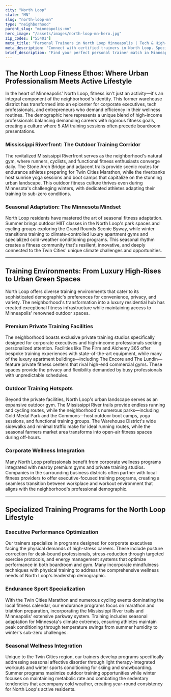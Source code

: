 ```yaml
---
city: "North Loop"
state: "MN"
slug: "north-loop-mn"
type: "neighborhood"
parent_slug: "minneapolis-mn"
hero_image: "/assets/images/north-loop-mn-hero.jpg"
zip_codes: ["55401"]
meta_title: "Personal Trainers in North Loop Minneapolis | Tech & High-Rise Corporate Fitness"
meta_description: "Connect with certified trainers in North Loop. Specialists in tech corridor schedules, high-rise luxury gyms, and modern urban routines."
brief_description: "Find your perfect personal trainer match in Minneapolis/St. Paul's North Loop neighborhood. Our elite service connects busy corporate executives, dedicated endurance athletes, and high-income professionals with certified trainers who specialize in high-intensity interval training, marathon preparation, and seasonal adaptation workouts. Whether you prefer private sessions at luxury apartment gyms, outdoor training along the Mississippi River trails, or specialized programs for Minnesota's extreme climate shifts, we match you with experts who understand the Twin Cities' unique fitness landscape. Achieve peak performance and combat seasonal challenges with trainers tailored to your North Loop lifestyle."
---
```

## The North Loop Fitness Ethos: Where Urban Professionalism Meets Active Lifestyle

In the heart of Minneapolis' North Loop, fitness isn't just an activity—it's an integral component of the neighborhood's identity. This former warehouse district has transformed into an epicenter for corporate executives, tech professionals, and entrepreneurs who demand efficiency in their wellness routines. The demographic here represents a unique blend of high-income professionals balancing demanding careers with rigorous fitness goals, creating a culture where 5 AM training sessions often precede boardroom presentations.

### Mississippi Riverfront: The Outdoor Training Corridor

The revitalized Mississippi Riverfront serves as the neighborhood's natural gym, where runners, cyclists, and functional fitness enthusiasts converge daily. The Stone Arch Bridge and adjacent trails provide scenic routes for endurance athletes preparing for Twin Cities Marathon, while the riverbanks host sunrise yoga sessions and boot camps that capitalize on the stunning urban landscape. This outdoor fitness culture thrives even during Minnesota's challenging winters, with dedicated athletes adapting their training to sub-zero conditions.

### Seasonal Adaptation: The Minnesota Mindset

North Loop residents have mastered the art of seasonal fitness adaptation. Summer brings outdoor HIIT classes in the North Loop's park spaces and cycling groups exploring the Grand Rounds Scenic Byway, while winter transitions training to climate-controlled luxury apartment gyms and specialized cold-weather conditioning programs. This seasonal rhythm creates a fitness community that's resilient, innovative, and deeply connected to the Twin Cities' unique climate challenges and opportunities.

---

## Training Environments: From Luxury High-Rises to Urban Green Spaces

North Loop offers diverse training environments that cater to its sophisticated demographic's preferences for convenience, privacy, and variety. The neighborhood's transformation into a luxury residential hub has created exceptional fitness infrastructure while maintaining access to Minneapolis' renowned outdoor spaces.

### Premium Private Training Facilities

The neighborhood boasts exclusive private training studios specifically designed for corporate executives and high-income professionals seeking personalized attention. Facilities like The Firm and Alchemy 365 offer bespoke training experiences with state-of-the-art equipment, while many of the luxury apartment buildings—including The Encore and The Lundin—feature private fitness centers that rival high-end commercial gyms. These spaces provide the privacy and flexibility demanded by busy professionals with unpredictable schedules.

### Outdoor Training Hotspots

Beyond the private facilities, North Loop's urban landscape serves as an expansive outdoor gym. The Mississippi River trails provide endless running and cycling routes, while the neighborhood's numerous parks—including Gold Medal Park and the Commons—host outdoor boot camps, yoga sessions, and functional training groups. The Warehouse District's wide sidewalks and minimal traffic make for ideal running routes, while the seasonal farmers market area transforms into open-air fitness spaces during off-hours.

### Corporate Wellness Integration

Many North Loop professionals benefit from corporate wellness programs integrated with nearby premium gyms and private training studios. Companies in the surrounding business districts often partner with local fitness providers to offer executive-focused training programs, creating a seamless transition between workplace and workout environment that aligns with the neighborhood's professional demographic.

---

## Specialized Training Programs for the North Loop Lifestyle

### Executive Performance Optimization

Our trainers specialize in programs designed for corporate executives facing the physical demands of high-stress careers. These include posture correction for desk-bound professionals, stress-reduction through targeted exercise protocols, and energy management systems that optimize performance in both boardroom and gym. Many incorporate mindfulness techniques with physical training to address the comprehensive wellness needs of North Loop's leadership demographic.

### Endurance Sport Specialization

With the Twin Cities Marathon and numerous cycling events dominating the local fitness calendar, our endurance programs focus on marathon and triathlon preparation, incorporating the Mississippi River trails and Minneapolis' extensive parkway system. Training includes seasonal adaptation for Minnesota's climate extremes, ensuring athletes maintain peak conditioning through temperature swings from summer humidity to winter's sub-zero challenges.

### Seasonal Wellness Integration

Unique to the Twin Cities region, our trainers develop programs specifically addressing seasonal affective disorder through light therapy-integrated workouts and winter sports conditioning for skiing and snowboarding. Summer programs maximize outdoor training opportunities while winter focuses on maintaining metabolic rate and combating the sedentary tendencies that accompany cold weather, creating year-round consistency for North Loop's active residents.